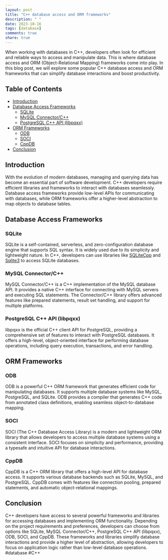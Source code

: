 ```yaml
---
layout: post
title: "C++ database access and ORM frameworks"
description: " "
date: 2023-10-16
tags: [database]
comments: true
share: true
---
```


When working with databases in C++, developers often look for efficient and reliable ways to access and manipulate data. This is where database access and ORM (Object-Relational Mapping) frameworks come into play. In this blog post, we will explore some popular C++ database access and ORM frameworks that can simplify database interactions and boost productivity.

## Table of Contents
- [Introduction](#introduction)
- [Database Access Frameworks](#database-access-frameworks)
  - [SQLite](#sqlite)
  - [MySQL Connector/C++](#mysql-connectorcpp)
  - [PostgreSQL C++ API (libpqxx)](#postgresql-c-api-libpqxx)
- [ORM Frameworks](#orm-frameworks)
  - [ODB](#odb)
  - [SOCI](#soci)
  - [CppDB](#cppdb)
- [Conclusion](#conclusion)

## Introduction
With the evolution of modern databases, managing and querying data has become an essential part of software development. C++ developers require efficient libraries and frameworks to interact with databases seamlessly. Database access frameworks provide low-level APIs for communicating with databases, while ORM frameworks offer a higher-level abstraction to map objects to database tables.

## Database Access Frameworks

### SQLite
SQLite is a self-contained, serverless, and zero-configuration database engine that supports SQL syntax. It is widely used due to its simplicity and lightweight nature. In C++, developers can use libraries like [SQLiteCpp](https://github.com/SRombauts/SQLiteCpp) and [Sqlite3](https://www.sqlite.org/cintro.html) to access SQLite databases.

### MySQL Connector/C++
MySQL Connector/C++ is a C++ implementation of the MySQL database API. It provides a native C++ interface for connecting with MySQL servers and executing SQL statements. The Connector/C++ library offers advanced features like prepared statements, result set handling, and support for multiple platforms.

### PostgreSQL C++ API (libpqxx)
libpqxx is the official C++ client API for PostgreSQL, providing a comprehensive set of features to interact with PostgreSQL databases. It offers a high-level, object-oriented interface for performing database operations, including query execution, transactions, and error handling.

## ORM Frameworks

### ODB
ODB is a powerful C++ ORM framework that generates efficient code for manipulating databases. It supports multiple database systems like MySQL, PostgreSQL, and SQLite. ODB provides a compiler that generates C++ code from annotated class definitions, enabling seamless object-to-database mapping.

### SOCI
SOCI (The C++ Database Access Library) is a modern and lightweight ORM library that allows developers to access multiple database systems using a consistent interface. SOCI focuses on simplicity and performance, providing a typesafe and intuitive API for database interactions.

### CppDB
CppDB is a C++ ORM library that offers a high-level API for database access. It supports various database backends such as SQLite, MySQL, and PostgreSQL. CppDB comes with features like connection pooling, prepared statements, and automatic object-relational mappings.

## Conclusion
C++ developers have access to several powerful frameworks and libraries for accessing databases and implementing ORM functionality. Depending on the project requirements and preferences, developers can choose from options like SQLite, MySQL Connector/C++, PostgreSQL C++ API (libpqxx), ODB, SOCI, and CppDB. These frameworks and libraries simplify database interactions and provide a higher level of abstraction, allowing developers to focus on application logic rather than low-level database operations. #database #C++